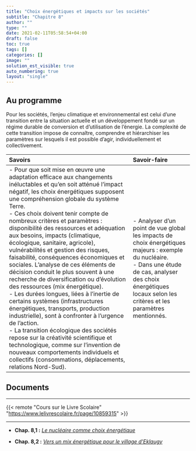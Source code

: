 ```yaml
---
title: "Choix énergétiques et impacts sur les sociétés"
subtitle: "Chapitre 8"
author: ""
type: ""
date: 2021-02-11T05:58:54+04:00
draft: false
toc: true
tags: []
categories: []
image: ""
solution_est_visible: true
auto_numbering: true
layout: "single"
---
```


## Au programme

Pour les sociétés, l’enjeu climatique et environnemental est celui d’une transition entre la situation actuelle et un développement fondé sur un régime durable de conversion et d’utilisation de l’énergie. La complexité de cette transition impose de connaître, comprendre et hiérarchiser les paramètres sur lesquels il est possible d’agir, individuellement et collectivement.

| **Savoirs** | **Savoir-faire** |
|:---------|:---------|
|- Pour que soit mise en œuvre une adaptation efficace aux changements inéluctables et qu’en soit atténué l’impact négatif, les choix énergétiques supposent une compréhension globale du système Terre.<br />- Ces choix doivent tenir compte de nombreux critères et paramètres : disponibilité des ressources et adéquation aux besoins, impacts (climatique, écologique, sanitaire, agricole), vulnérabilités et gestion des risques, faisabilité, conséquences économiques et sociales. L’analyse de ces éléments de décision conduit le plus souvent à une recherche de diversification ou d’évolution des ressources (mix énergétique).<br />- Les durées longues, liées à l’inertie de certains systèmes (infrastructures énergétiques, transports, production industrielle), sont à confronter à l’urgence de l’action.<br />- La transition écologique des sociétés repose sur la créativité scientifique et technologique, comme sur l’invention de nouveaux comportements individuels et collectifs (consommations, déplacements, relations Nord-Sud). | - Analyser d’un point de vue global les impacts de choix énergétiques majeurs : exemple du nucléaire.<br />- Dans une étude de cas, analyser des choix énergétiques locaux selon les critères et les paramètres mentionnés. |


## Documents

----

{{< remote "Cours sur le Livre Scolaire" "https://www.lelivrescolaire.fr/page/10859315" >}}

----

- **Chap. 8,1 :** [*Le nucléaire comme choix énergétique*](1-nucleaire)

- **Chap. 8,2 :** [*Vers un mix énergétique pour le village d'Eklaugy*](2-mix-energetique)



